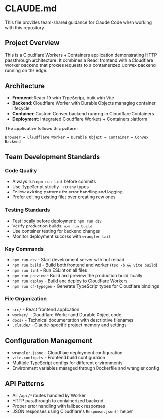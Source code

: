 # CLAUDE.md

This file provides team-shared guidance for Claude Code when working with this repository.

## Project Overview

This is a Cloudflare Workers + Containers application demonstrating HTTP passthrough architecture. It combines a React frontend with a Cloudflare Worker backend that proxies requests to a containerized Convex backend running on the edge.

## Architecture

- **Frontend**: React 19 with TypeScript, built with Vite
- **Backend**: Cloudflare Worker with Durable Objects managing container lifecycle
- **Container**: Custom Convex backend running in Cloudflare Containers
- **Deployment**: Integrated Cloudflare Workers + Containers platform

The application follows this pattern:
```
Browser → Cloudflare Worker → Durable Object → Container → Convex Backend
```

## Team Development Standards

### Code Quality
- Always run `npm run lint` before commits
- Use TypeScript strictly - no `any` types
- Follow existing patterns for error handling and logging
- Prefer editing existing files over creating new ones

### Testing Standards
- Test locally before deployment: `npm run dev`
- Verify production builds: `npm run build`
- Use container testing for backend changes
- Monitor deployment success with `wrangler tail`

### Key Commands

- `npm run dev` - Start development server with hot reload
- `npm run build` - Build both frontend and worker (`tsc -b && vite build`)
- `npm run lint` - Run ESLint on all files
- `npm run preview` - Build and preview the production build locally
- `npm run deploy` - Build and deploy to Cloudflare Workers
- `npm run cf-typegen` - Generate TypeScript types for Cloudflare bindings

### File Organization
- `src/` - React frontend application
- `worker/` - Cloudflare Worker and Durable Object code
- `docs/` - Technical documentation with descriptive filenames
- `.claude/` - Claude-specific project memory and settings

## Configuration Management

- `wrangler.jsonc` - Cloudflare deployment configuration
- `vite.config.ts` - Frontend build configuration
- Multiple TypeScript configs for different environments
- Environment variables managed through Dockerfile and wrangler config

## API Patterns

- All `/api/*` routes handled by Worker
- HTTP passthrough to containerized backend
- Proper error handling with fallback responses
- JSON responses using Cloudflare's `Response.json()` helper